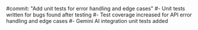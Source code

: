 #commit: "Add unit tests for error handling and edge cases"
#- Unit tests written for bugs found after testing
#- Test coverage increased for API error handling and edge cases
#- Gemini AI integration unit tests added